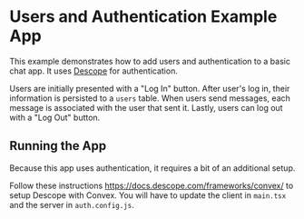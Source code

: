# Users and Authentication Example App

This example demonstrates how to add users and authentication to a basic chat
app. It uses [Descope](https://descope.com) for authentication.

Users are initially presented with a "Log In" button. After user's log in, their
information is persisted to a `users` table. When users send messages, each
message is associated with the user that sent it. Lastly, users can log out with
a "Log Out" button.

## Running the App

Because this app uses authentication, it requires a bit of an additional setup.

Follow these instructions https://docs.descope.com/frameworks/convex/ to setup Descope with
Convex. You will have to update the client in `main.tsx` and the server in
`auth.config.js`.
